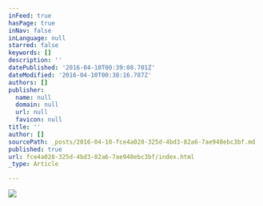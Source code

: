 ```yaml
---
inFeed: true
hasPage: true
inNav: false
inLanguage: null
starred: false
keywords: []
description: ''
datePublished: '2016-04-10T00:39:08.701Z'
dateModified: '2016-04-10T00:38:16.787Z'
authors: []
publisher:
  name: null
  domain: null
  url: null
  favicon: null
title: ''
author: []
sourcePath: _posts/2016-04-10-fce4a028-325d-4bd3-82a6-7ae948ebc3bf.md
published: true
url: fce4a028-325d-4bd3-82a6-7ae948ebc3bf/index.html
_type: Article

---
```

![](https://the-grid-user-content.s3-us-west-2.amazonaws.com/42c84fce-3f63-4f60-9792-c4f4dcb9269a.jpg)